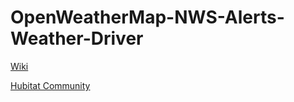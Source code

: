 # OpenWeatherMap-NWS-Alerts-Weather-Driver
<a href="https://github.com/HubitatCommunity/OpenWeatherMap-Alerts-Weather-Driver/wiki/OpenWeatherMap-NWS-Alerts-Weather-Driver-wiki!">Wiki</a>

<a href="https://community.hubitat.com/t/openweathermap-alerts-weather-driver/38249">Hubitat Community</a>
